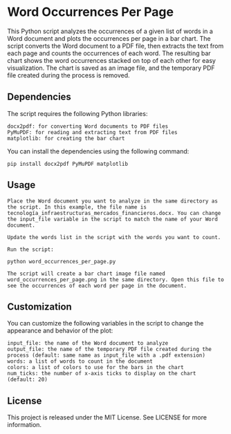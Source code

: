 # Word Occurrences Per Page

This Python script analyzes the occurrences of a given list of words in a Word document and plots the occurrences per page in a bar chart. The script converts the Word document to a PDF file, then extracts the text from each page and counts the occurrences of each word. The resulting bar chart shows the word occurrences stacked on top of each other for easy visualization. The chart is saved as an image file, and the temporary PDF file created during the process is removed.
## Dependencies

The script requires the following Python libraries:

    docx2pdf: for converting Word documents to PDF files
    PyMuPDF: for reading and extracting text from PDF files
    matplotlib: for creating the bar chart

You can install the dependencies using the following command:

`pip install docx2pdf PyMuPDF matplotlib`

## Usage

    Place the Word document you want to analyze in the same directory as the script. In this example, the file name is tecnología_infraestructuras_mercados_financieros.docx. You can change the input_file variable in the script to match the name of your Word document.

    Update the words list in the script with the words you want to count.

    Run the script:

`python word_occurrences_per_page.py`

    The script will create a bar chart image file named word_occurrences_per_page.png in the same directory. Open this file to see the occurrences of each word per page in the document.

## Customization

You can customize the following variables in the script to change the appearance and behavior of the plot:

    input_file: the name of the Word document to analyze
    output_file: the name of the temporary PDF file created during the process (default: same name as input_file with a .pdf extension)
    words: a list of words to count in the document
    colors: a list of colors to use for the bars in the chart
    num_ticks: the number of x-axis ticks to display on the chart (default: 20)

## License

This project is released under the MIT License. See LICENSE for more information.